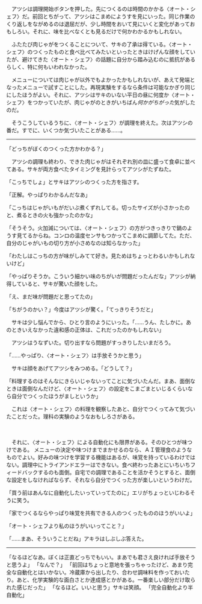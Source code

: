 　アツシは調理開始ボタンを押した。先につくるのは時間のかかる〈オート・シェフ〉だ。前回とちがって、アツシはこまめにようすを見にいった。同じ作業のくり返しをながめるのは退屈だが、少し時間をおいて見にいくと変化があっておもしろい。それに、味を比べなくとも見るだけで何かわかるかもしれない。

　ふたたび肉じゃがをつくることについて、サキの了承は得ている。〈オート・シェフ〉のつくったものと食べ比べてみたいといったときはけげんな顔をしていたが、避けてきた〈オート・シェフ〉の話題に自分から踏み込むのに抵抗があるらしく、特に何もいわれなかった。

　メニューについては肉じゃが以外でもよかったかもしれないが、あえて発端となったメニューで試すことにした。再現実験をするなら条件は可能なかぎり同じにしたほうがよい。それに、アツシはサキのいない平日の昼に何度か〈オート・シェフ〉をつかっていたが、肉じゃがのときがいちばん*何かがちがった*気がしたのだ。

　そうこうしているうちに、〈オート・シェフ〉が調理を終えた。次はアツシの番だ。すでに、いくつか気づいたことがある……。

---

「どっちがぼくのつくった方かわかる？」

　アツシの調理も終わり、できた肉じゃがはそれぞれ別の皿に盛って食卓に並べてある。サキが両方食べたタイミングを見計らってアツシがたずねた。

「こっちでしょ」とサキはアツシのつくった方を指さす。

「正解。やっぱりわかるんだなあ」

「こっちはじゃがいもがだいぶ煮くずれしてる。切ったサイズが小さかったのと、煮るときの火も強かったのかな」

「そうそう。火加減については、〈オート・シェフ〉の方がつきっきりで鍋のようす見てるからね。コンロの温度センサもつかってこまめに調節してた。ただ、自分のじゃがいもの切り方が小さめなのは知らなかった」

「わたしはこっちの方が味がしみてて好き。見ためはちょっとわるいかもしれないけど」

「やっぱりそうか。こういう細かい味のちがいが問題だったんだな」アツシが納得していると、サキが驚いた顔をした。

「え、まだ味が問題だと思ってたの」

「ちがうのかい？」今度はアツシが驚く。「てっきりそうだと」

　サキは少し悩んでから、ひとり言のようにいった。「……うん、たしかに。あのときいえなかった違和感の正体は、これだったのかもしれない」

　アツシはうなずいた。切り出すなら問題がすっきりしたいまだろう。

「……やっぱり、〈オート・シェフ〉は手放そうかと思う」

　サキは顔をあげてアツシをみつめる。「どうして？」

「料理するのはそんなにきらいじゃないってことに気づいたんだ。まあ、面倒なときは面倒なんだけど、〈オート・シェフ〉の設定をこまごまといじるくらいなら自分でつくったほうがましというか」

　これは〈オート・シェフ〉の料理を観察したあと、自分でつくってみて気づいたことだった。理科の実験のようなおもしろさがある。

　

　それに、〈オート・シェフ〉による自動化にも限界がある。そのひとつが味つけである。
メニューの決定や味つけまでまかせるのなら、ＡＩ管理食のようなものでよい。好みの味つけを学習する機能はあるが、味覚を持っているわけではない。調理中にトライアンドエラーはできない。食べ終わったあとにいちいちフィードバックするのも面倒。自宅での調理であることを活かそうとすると、面倒な設定をしなければならず、それなら自分でつくった方が楽しいというわけだ。

「買う前はあんなに自動化したいっていってたのに」エリがちょっといじわるそうに笑う。

「家でつくるならやっぱり味覚を共有できる人のつくったもののほうがいいよ」

「オート・シェフより私のほうがいいってこと？」

「……まあ、そういうことだね」アキラはしぶしぶ答えた。

---

「なるほどなあ。ぼくは正直どっちでもいい。まあでも君さえ良ければ手放そうと思うよ」
「なんで？」
「前回はちょっと意地を張っちゃったけど、あまり完全な自動化とはいかない。冷蔵庫から出したり、合わせ調味料を作っておいたり。あと、化学実験的な面白さとか達成感とかがある。一番楽しい部分だけ取られた感じだった」
「なるほど。いいと思う」サキは笑顔。
「完全自動化より半自動化」
